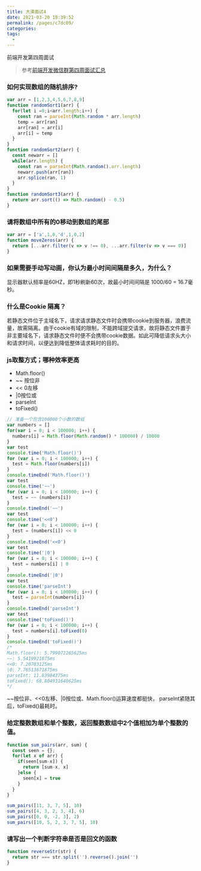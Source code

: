 ```yaml
---
title: 大漠面试4
date: 2021-03-20 18:39:52
permalink: /pages/c7dc09/
categories:
tags:
  - 
---
```

前端开发第四周面试

> 参考[前端开发微信群第四周面试汇总](http://caibaojian.com/20190316-interview.html)

### 如何实现数组的随机排序? 

```js
var arr = [1,2,3,4,5,6,7,8,9]
function randomSort1(arr) {
  for(let i =0;i<arr.length;i++) {
    const ran = parseInt(Math.random * arr.length)
    temp = arr[ran]
    arr[ran] = arr[i]
    arr[i] = temp
  }
}
function randomSort2(arr) {
  const newarr = []
  while(arr.length) {
    const ran = parseInt(Math.random().arr.length)
    newarr.push(arr[ran])
    arr.splice(ran, 1)
  }
}
function randomSort3(arr) {
  return arr.sort(() => Math.random() - 0.5)
}
```

### 请将数组中所有的0移动到数组的尾部

```js
var arr = ['a',1,0,'d',1,0,2]
function moveZeros(arr) {
  return [...arr.filter(v => v !== 0), ...arr.filter(v => v === 0)]
}
```

### 如果需要手动写动画，你认为最小时间间隔是多久，为什么？

显示器默认频率是60HZ，即1秒刷新60次，故最小时间间隔是 1000/60 = 16.7毫秒。

### 什么是Cookie 隔离？

若静态文件位于主域名下，请求请求静态文件时会携带cookie到服务器，浪费流量，故需隔离。由于cookie有域的限制，不能跨域提交请求，故将静态文件置于非主要域名下，请求静态文件时便不会携带cookie数据。如此可降低请求头大小和请求时间，以便达到降低整体请求耗时的目的。

### js取整方式；哪种效率更高

* Math.floor()
* ~~ 按位非
* << 0左移
* |0按位或
* parseInt
* toFixed()

```js
// 准备一个包含100000个小数的数组
var numbers = []
for(var i = 0; i < 100000; i++) {
  numbers[i] = Math.floor(Math.random() * 100000) / 10000
}
var test
console.time('Math.floor()')
for (var i = 0; i < 100000; i++) {
  test = Math.floor(numbers[i])
}
console.timeEnd('Math.floor()')
var test
console.time('~~')
for (var i = 0; i < 100000; i++) {
  test = ~~ (numbers[i])
}
console.timeEnd('~~')
var test
console.time('<<0')
for (var i = 0; i < 100000; i++) {
  test = (numbers[i]) << 0
}
console.timeEnd('<<0')
var test
console.time('|0')
for (var i = 0; i < 100000; i++) {
  test = numbers[i] | 0
}
console.timeEnd('|0')
var test
console.time('parseInt')
for (var i = 0; i < 100000; i++) {
  test = parseInt(numbers[i])
}
console.timeEnd('parseInt')
var test
console.time('toFixed()')
for (var i = 0; i < 100000; i++) {
  test = numbers[i].toFixed(0)
}
console.timeEnd('toFixed()')
/*
Math.floor(): 5.799072265625ms
~~: 5.5419921875ms
<<0: 7.20703125ms
|0: 7.76513671875ms
parseInt: 11.83984375ms
toFixed(): 68.804931640625ms
*/
```
~~按位非、<<0左移、|0按位或、Math.floor()运算速度都挺快，
parseInt紧随其后，toFixed()最耗时。

### 给定整数数组和单个整数，返回整数数组中2个值相加为单个整数的值。

```js
function sum_pairs(arr, sum) {
  const seen = {};
  for(let x of arr) {
    if(seen[sum-x]) {
      return [sum-x, x]
    }else {
      seen[x] = true
    }
  }
}

sum_pairs([11, 3, 7, 5], 10)
sum_pairs([4, 3, 2, 3, 4], 6)
sum_pairs([0, 0, -2, 3], 2)
sum_pairs([10, 5, 2, 3, 7, 5], 10)

```

### 请写出一个判断字符串是否是回文的函数

```js
function reverseStr(str) {
  return str === str.split('').reverse().join('')
}
```